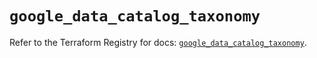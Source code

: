 # `google_data_catalog_taxonomy`

Refer to the Terraform Registry for docs: [`google_data_catalog_taxonomy`](https://registry.terraform.io/providers/hashicorp/google/6.45.0/docs/resources/data_catalog_taxonomy).

